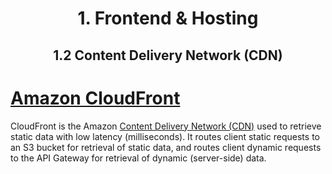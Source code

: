 <div align='center'>
  <h1> 1. Frontend & Hosting </h2>
  <h2> 1.2 Content Delivery Network (CDN) </h2>
</div>

# [Amazon CloudFront](https://aws.amazon.com/cloudfront/)

CloudFront is the Amazon [Content Delivery Network (CDN)](https://github.com/camponogaraviera/full-stack-roadmap/blob/main/system_design_and_infrastructure/07_cdn.md) used to retrieve static data with low latency (milliseconds). It routes client static requests to an S3 bucket for retrieval of static data, and routes client dynamic requests to the API Gateway for retrieval of dynamic (server-side) data.
